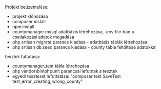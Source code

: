 Projekt beüzemelése:
- projekt klónozása
- composer install
- npm install
- countymanager mysql adatbázis létrehozása, .env file-ban a csatlakozási adatok megadása
- php artisan migrate parancs kiadása - adatbázis táblák létrehozása
- php artisan db:seed parancs kiadása - county tábla feltöltése adatokkal


tesztek futtatása:
- countymanager_test tábla létrehozása
- php vendor\bin\phpunit parancsal lefutnak a tesztek
- egyedi teszteset lefuttatása: "composer test SaveTest test_error_creating_wrong_county"